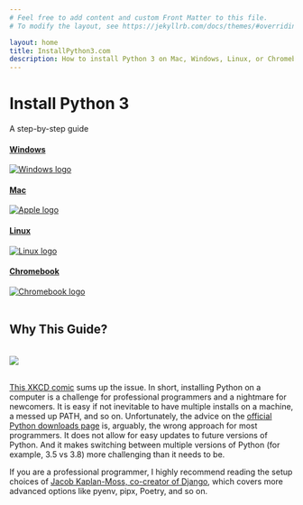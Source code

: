 ```yaml
---
# Feel free to add content and custom Front Matter to this file.
# To modify the layout, see https://jekyllrb.com/docs/themes/#overriding-theme-defaults

layout: home
title: InstallPython3.com
description: How to install Python 3 on Mac, Windows, Linux, or Chromebook
---
```


<div class="pricing-header px-3 py-3 pt-md-5 pb-md-4 mx-auto text-center">
  <h1 class="display-4">Install Python 3</h1>
  <p class="lead">A step-by-step guide</p>
</div>

<div class="container">
  <div class="card-deck mb-6 text-center">
    <div class="card mb-4 shadow-sm">
      <a href="{{ site.baseurl }}{% post_url/2010-01-01-windows %}">
        <div class="card-header">
          <h4 class="my-0 font-weight-normal">Windows</h4>
        </div>
        <div class="card-body">
          <img src="assets/images/windows.svg.png" class="img-fluid" alt="Windows logo">
        </div>
      </a>
    </div>
    <div class="card mb-4 shadow-sm">
      <a href="{{ site.baseurl }}{% post_url/2010-01-01-mac %}">
        <div class="card-header">
          <h4 class="my-0 font-weight-normal">Mac</h4>
        </div>
        <div class="card-body">
          <img src="assets/images/apple.svg.png" class="img-fluid" alt="Apple logo">
        </div>
      </a>
    </div>
    <div class="card mb-4 shadow-sm">
      <a href="{{ site.baseurl }}{% post_url/2010-01-01-linux %}">
        <div class="card-header">
          <h4 class="my-0 font-weight-normal">Linux</h4>
        </div>
        <div class="card-body">
          <img src="assets/images/tux.svg.png" class="img-fluid" alt="Linux logo">
        </div>
      </a>
    </div>
    <div class="card mb-4 shadow-sm">
      <a href="{{ site.baseurl }}{% post_url/2010-01-01-chromebook %}">
        <div class="card-header">
          <h4 class="my-0 font-weight-normal">Chromebook</h4>
        </div>
        <div class="card-body">
          <img src="assets/images/chrome.svg.png" class="img-fluid" alt="Chromebook logo">
        </div>
      </a>
    </div>
  </div>
  <br />
  <h2>Why This Guide?</h2>
  <br/>
  <div class="xkcd-img">
    <a href="https://xkcd.com/1987/" target="\_blank">
      <img src="https://imgs.xkcd.com/comics/python_environment.png">
    </a>
  </div>
  <br/>
  <p><a href="https://xkcd.com/1987/" target="\blank">This XKCD comic</a> sums up the issue. In short, installing Python on a computer is a challenge for professional programmers and a nightmare for newcomers. It is easy if not inevitable to have multiple installs on a machine, a messed up PATH, and so on. Unfortunately, the advice on the <a href="https://www.python.org/downloads/">official Python downloads page</a> is, arguably, the wrong approach for most programmers. It does not allow for easy updates to future versions of Python. And it makes switching between multiple versions of Python (for example, 3.5 vs 3.8) more challenging than it needs to be.</p>
  <p>If you are a professional programmer, I highly recommend reading the setup choices of <a href="https://jacobian.org/2019/nov/11/python-environment-2020/" target="\_blank">Jacob Kaplan-Moss, co-creator of Django</a>, which covers more advanced options like pyenv, pipx, Poetry, and so on.</p>
</div>
